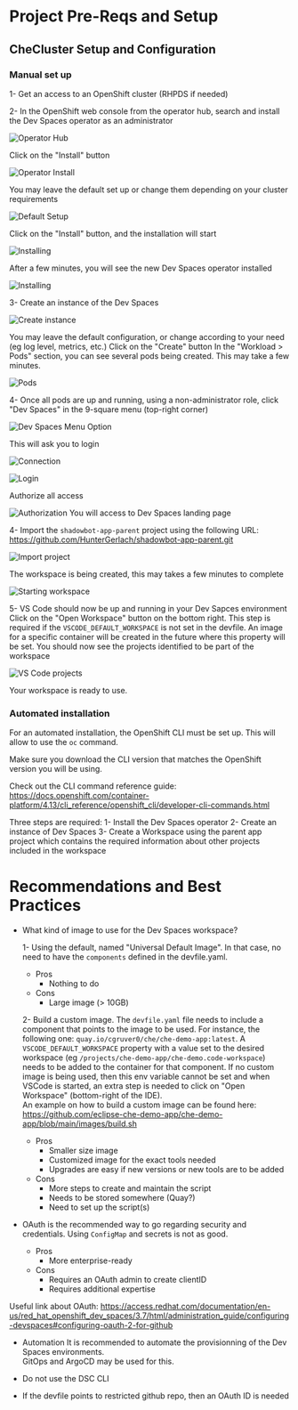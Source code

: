 # Project Pre-Reqs and Setup

## CheCluster Setup and Configuration

### Manual set up

1- Get an access to an OpenShift cluster (RHPDS if needed) 

2- In the OpenShift web console from the operator hub, search and install the Dev Spaces operator as an administrator

![Operator Hub](../images/operator-hub.png)

Click on the "Install" button

![Operator Install](../images/operator-install.png)

You may leave the default set up or change them depending on your cluster requirements

![Default Setup](../images/default-setup.png)

Click on the "Install" button, and the installation will start

![Installing](../images/installing.png)

After a few minutes, you will see the new Dev Spaces operator installed

![Installing](../images/installed.png)


3- Create an instance of the Dev Spaces

![Create instance](../images/create-instance.png)

You may leave the default configuration, or change according to your need (eg log level, metrics, etc.)
Click on the "Create" button
In the "Workload > Pods" section, you can see several pods being created. This may take a few minutes.

![Pods](../images/pods.png)


4- Once all pods are up and running, using a non-administrator role, click "Dev Spaces" in the 9-square menu (top-right corner)

![Dev Spaces Menu Option](../images/dev-spaces-menu-option.png)

This will ask you to login

![Connection](../images/connect.png)

![Login](../images/login.png)

Authorize all access

![Authorization](../images/authorization.png)
You will access to Dev Spaces landing page


4- Import the `shadowbot-app-parent` project using the following URL: https://github.com/HunterGerlach/shadowbot-app-parent.git

![Import project](../images/import-project.png)

The workspace is being created, this may takes a few minutes to complete

![Starting workspace](../images/starting-workspace.png)

5- VS Code should now be up and running in your Dev Sapces environment
Click on the "Open Workspace" button on the bottom right. This step is required if the `VSCODE_DEFAULT_WORKSPACE` is not set in the devfile.
An image for a specific container will be created in the future where this property will be set.
You should now see the projects identified to be part of the workspace

![VS Code projects](../images/vscode.png)

Your workspace is ready to use.


### Automated installation

For an automated installation, the OpenShift CLI must be set up. This will allow to use the `oc` command.

Make sure you download the CLI version that matches the OpenShift version you will be using. 

Check out the CLI command reference guide: https://docs.openshift.com/container-platform/4.13/cli_reference/openshift_cli/developer-cli-commands.html

Three steps are required:
    1- Install the Dev Spaces operator
    2- Create an instance of Dev Spaces
    3- Create a Workspace using the parent app project which contains the required information about other projects included in the workspace


# Recommendations and Best Practices

- What kind of image to use for the Dev Spaces workspace?

    1- Using the default, named "Universal Default Image". In that case, no need to have the `components` defined in the devfile.yaml.

    - Pros
        - Nothing to do
    - Cons
        - Large image (> 10GB)

    2- Build a custom image. The `devfile.yaml` file needs to include a component that points to the image to be used. For instance, the following one: `quay.io/cgruver0/che/che-demo-app:latest`.
    A `VSCODE_DEFAULT_WORKSPACE` property with a value set to the desired workspace (eg `/projects/che-demo-app/che-demo.code-workspace`) needs to be added to the container for that component. If no custom image is being used, then this env variable cannot be set and when VSCode is started, an extra step is needed to click on "Open Workspace" (bottom-right of the IDE).    
    An example on how to build a custom image can be found here: https://github.com/eclipse-che-demo-app/che-demo-app/blob/main/images/build.sh

    - Pros 
        - Smaller size image
        - Customized image for the exact tools needed
        - Upgrades are easy if new versions or new tools are to be added
    - Cons 
        - More steps to create and maintain the script
        - Needs to be stored somewhere (Quay?)
        - Need to set up the script(s)

- OAuth is the recommended way to go regarding security and credentials.  Using `ConfigMap` and secrets is not as good. 

    - Pros 
        - More enterprise-ready
    - Cons
        - Requires an OAuth admin to create clientID
        - Requires additional expertise

Useful link about OAuth: https://access.redhat.com/documentation/en-us/red_hat_openshift_dev_spaces/3.7/html/administration_guide/configuring-devspaces#configuring-oauth-2-for-github

- Automation
It is recommended to automate the provisionning of the Dev Spaces environments.  
GitOps and ArgoCD may be used for this.

- Do not use the DSC CLI

- If the devfile points to restricted github repo, then an OAuth ID is needed

